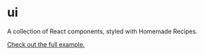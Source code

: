 # ui

A collection of React components, styled with Homemade Recipes.

[Check out the full example.](https://github.com/nayhoo/ui/tree/main/packages/ui)

